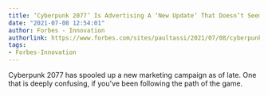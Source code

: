 ```yaml
---
title: ‘Cyberpunk 2077’ Is Advertising A ‘New Update’ That Doesn’t Seem To Exist
date: "2021-07-08 12:54:01"
author: Forbes - Innovation
authorlink: https://www.forbes.com/sites/paultassi/2021/07/08/cyberpunk-2077-is-advertising-a-new-update-that-doesnt-seem-to-exist/
tags:
- Forbes-Innovation
---
```

Cyberpunk 2077 has spooled up a new marketing campaign as of late. One that is deeply confusing, if you've been following the path of the game.